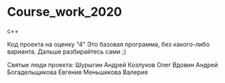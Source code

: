 # Course_work_2020
c++

Код проекта на оценку "4"
Это базовая программа, без какого-либо варианта. 
Дальше разбирайтесь сами ;)


Святые люди проекта:
Шурыгин Андрей
Козлуков Олег
Вдовин Андрей
Богадельщикова Евгения
Меньшикова Валерия
